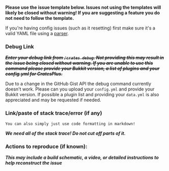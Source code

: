 **Please use the issue template below. Issues not using the templates will likely be closed without warning! If you are suggesting a feature you do not need to follow the template.**

If you're having config issues (such as it resetting) first make sure it's a valid YAML file using a [parser](http://yaml-online-parser.appspot.com).

### Debug Link
~~___Enter your debug link from `/crates debug`. Not providing this may result in the issue being closed without warning. If you are unable to use this command please provide your Bukkit version, a list of plugins and your config.yml for CratesPlus.___~~

Due to a change in the GitHub Gist API the debug command currently doesn't work. Please can you upload your `config.yml` and provide your Bukkit version. If possible a plugin list and providing your `data.yml` is also appreciated and may be requested if needed.

### Link/paste of stack trace/error (if any)

    You can also simply just use code formatting in markdown!
___We need all of the stack trace! Do not cut off parts of it.___

### Actions to reproduce (if known):
___This may include a build schematic, a video, or detailed instructions to help reconstruct the issue___
